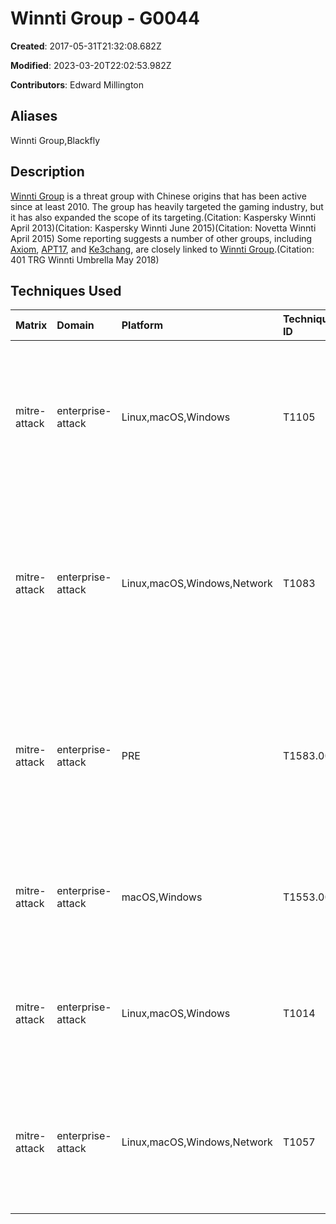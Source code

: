 # Winnti Group - G0044

**Created**: 2017-05-31T21:32:08.682Z

**Modified**: 2023-03-20T22:02:53.982Z

**Contributors**: Edward Millington

## Aliases

Winnti Group,Blackfly

## Description

[Winnti Group](https://attack.mitre.org/groups/G0044) is a threat group with Chinese origins that has been active since at least 2010. The group has heavily targeted the gaming industry, but it has also expanded the scope of its targeting.(Citation: Kaspersky Winnti April 2013)(Citation: Kaspersky Winnti June 2015)(Citation: Novetta Winnti April 2015) Some reporting suggests a number of other groups, including [Axiom](https://attack.mitre.org/groups/G0001), [APT17](https://attack.mitre.org/groups/G0025), and [Ke3chang](https://attack.mitre.org/groups/G0004), are closely linked to [Winnti Group](https://attack.mitre.org/groups/G0044).(Citation: 401 TRG Winnti Umbrella May 2018)

## Techniques Used

|Matrix|Domain|Platform|Technique ID|Technique Name|Use|
| :---| :---| :---| :---| :---| :---|
|mitre-attack|enterprise-attack|Linux,macOS,Windows|T1105|Ingress Tool Transfer|[Winnti Group](https://attack.mitre.org/groups/G0044) has downloaded an auxiliary program named ff.exe to infected machines.(Citation: Kaspersky Winnti April 2013)|
|mitre-attack|enterprise-attack|Linux,macOS,Windows,Network|T1083|File and Directory Discovery|[Winnti Group](https://attack.mitre.org/groups/G0044) has used a program named ff.exe to search for specific documents on compromised hosts.(Citation: Kaspersky Winnti April 2013)|
|mitre-attack|enterprise-attack|PRE|T1583.001|Domains|[Winnti Group](https://attack.mitre.org/groups/G0044) has registered domains for C2 that mimicked sites of their intended targets.(Citation: Kaspersky Winnti April 2013)|
|mitre-attack|enterprise-attack|macOS,Windows|T1553.002|Code Signing|[Winnti Group](https://attack.mitre.org/groups/G0044) used stolen certificates to sign its malware.(Citation: Kaspersky Winnti April 2013)|
|mitre-attack|enterprise-attack|Linux,macOS,Windows|T1014|Rootkit|[Winnti Group](https://attack.mitre.org/groups/G0044) used a rootkit to modify typical server functionality.(Citation: Kaspersky Winnti April 2013)|
|mitre-attack|enterprise-attack|Linux,macOS,Windows,Network|T1057|Process Discovery|[Winnti Group](https://attack.mitre.org/groups/G0044) looked for a specific process running on infected servers.(Citation: Kaspersky Winnti April 2013)|
